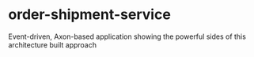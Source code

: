 # order-shipment-service
Event-driven, Axon-based application showing the powerful sides of this architecture built approach
